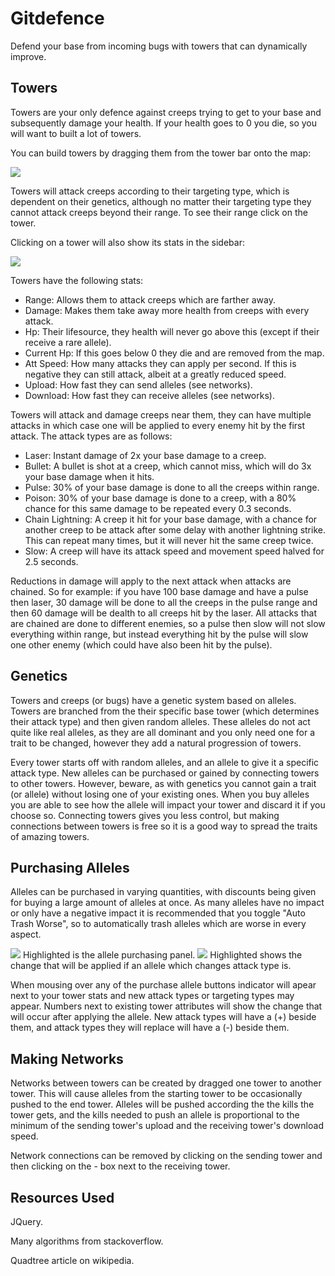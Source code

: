 # Gitdefence

Defend your base from incoming bugs with towers that can dynamically improve. 


## Towers

Towers are your only defence against creeps trying to get to your base and subsequently damage your health. If your health goes to 0 you die, so you will want to built a lot of towers.

You can build towers by dragging them from the tower bar onto the map:

<img src="http://i.imgur.com/UiAD4.gif" style="border:0;">

Towers will attack creeps according to their targeting type, which is dependent on their genetics, although no matter their targeting type they cannot attack creeps beyond their range. To see their range click on the tower.

Clicking on a tower will also show its stats in the sidebar:

<img src="http://i.imgur.com/vgcKZ.gif" style="border:0;">

Towers have the following stats:

* Range: Allows them to attack creeps which are farther away.
* Damage: Makes them take away more health from creeps with every attack.
* Hp: Their lifesource, they health will never go above this (except if their receive a rare allele).
* Current Hp: If this goes below 0 they die and are removed from the map.
* Att Speed: How many attacks they can apply per second. If this is negative they can still attack, albeit at a greatly reduced speed.
* Upload: How fast they can send alleles (see networks).
* Download: How fast they can receive alleles (see networks).


Towers will attack and damage creeps near them, they can have multiple attacks in which case one will be applied to every enemy hit by the first attack. The attack types are as follows:

* Laser: Instant damage of 2x your base damage to a creep.
* Bullet: A bullet is shot at a creep, which cannot miss, which will do 3x your base damage when it hits.
* Pulse: 30% of your base damage is done to all the creeps within range.
* Poison: 30% of your base damage is done to a creep, with a 80% chance for this same damage to be repeated every 0.3 seconds.
* Chain Lightning: A creep it hit for your base damage, with a chance for another creep to be attack after some delay with another lightning strike. This can repeat many times, but it will never hit the same creep twice.
* Slow: A creep will have its attack speed and movement speed halved for 2.5 seconds.

Reductions in damage will apply to the next attack when attacks are chained. So for example: if you have 100 base damage and have a pulse then laser, 30 damage will be done to all the creeps in the pulse range and then 60 damage will be dealth to all creeps hit by the laser. All attacks that are chained are done to different enemies, so a pulse then slow will not slow everything within range, but instead everything hit by the pulse will slow one other enemy (which could have also been hit by the pulse).


## Genetics

Towers and creeps (or bugs) have a genetic system based on alleles. Towers are branched from the their specific base tower (which determines their attack type) and then given random alleles. These alleles do not act quite like real alleles, as they are all dominant and you only need one for a trait to be changed, however they add a natural progression of towers. 

Every tower starts off with random alleles, and an allele to give it a specific attack type. New alleles can be purchased or gained by connecting towers to other towers. However, beware, as with genetics you cannot gain a trait (or allele) without losing one of your existing ones. When you buy alleles you are able to see how the allele will impact your tower and discard it if you choose so. Connecting towers gives you less control, but making connections between towers is free so it is a good way to spread the traits of amazing towers.


## Purchasing Alleles

Alleles can be purchased in varying quantities, with discounts being given for buying a large amount of alleles at once. As many alleles have no impact or only have a negative impact it is recommended that you toggle "Auto Trash Worse", so to automatically trash alleles which are worse in every aspect.

<img src="http://i.imgur.com/FgUKN.gif" style="border:0;">
Highlighted is the allele purchasing panel.

<img src="http://i.imgur.com/b1PQe.gif" style="border:0;">
Highlighted shows the change that will be applied if an allele which changes attack type is.

When mousing over any of the purchase allele buttons indicator will apear next to your tower stats and new attack types or targeting types may appear. Numbers next to existing tower attributes will show the change that will occur after applying the allele. New attack types will have a (+) beside them, and attack types they will replace will have a (-) beside them.


## Making Networks

Networks between towers can be created by dragged one tower to another tower. This will cause alleles from the starting tower to be occasionally pushed to the end tower. Alleles will be pushed according the the kills the tower gets, and the kills needed to push an allele is proportional to the minimum of the sending tower's upload and the receiving tower's download speed.

Network connections can be removed by clicking on the sending tower and then clicking on the - box next to the receiving tower.

## Resources Used

JQuery.

Many algorithms from stackoverflow.

Quadtree article on wikipedia.